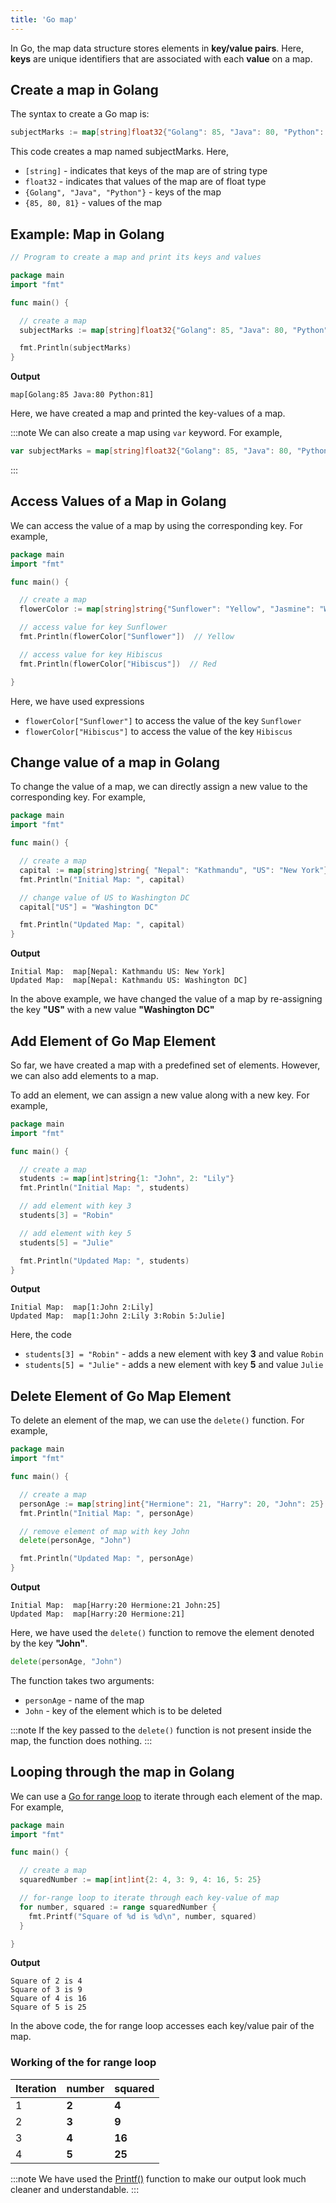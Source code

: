 ```yaml
---
title: 'Go map'
---
```


In Go, the map data structure stores elements in **key/value pairs**. Here, **keys** are unique identifiers that are associated with each **value** on a map.

## Create a map in Golang

The syntax to create a Go map is:

```go
subjectMarks := map[string]float32{"Golang": 85, "Java": 80, "Python": 81}
```

This code creates a map named subjectMarks. Here,

- `[string]` - indicates that keys of the map are of string type
- `float32` - indicates that values of the map are of float type
- `{Golang", "Java", "Python"}` - keys of the map
- `{85, 80, 81}` - values of the map

## Example: Map in Golang

```go
// Program to create a map and print its keys and values

package main
import "fmt"

func main() {

  // create a map
  subjectMarks := map[string]float32{"Golang": 85, "Java": 80, "Python": 81}

  fmt.Println(subjectMarks)
}
```

**Output**

```text
map[Golang:85 Java:80 Python:81]
```

Here, we have created a map and printed the key-values of a map.

:::note
We can also create a map using `var` keyword. For example,

```go
var subjectMarks = map[string]float32{"Golang": 85, "Java": 80, "Python": 81}
```

:::

## Access Values of a Map in Golang

We can access the value of a map by using the corresponding key. For example,

```go
package main
import "fmt"

func main() {

  // create a map
  flowerColor := map[string]string{"Sunflower": "Yellow", "Jasmine": "White", "Hibiscus": "Red"}

  // access value for key Sunflower
  fmt.Println(flowerColor["Sunflower"])  // Yellow

  // access value for key Hibiscus
  fmt.Println(flowerColor["Hibiscus"])  // Red

}
```

Here, we have used expressions

- `flowerColor["Sunflower"]` to access the value of the key `Sunflower`
- `flowerColor["Hibiscus"]` to access the value of the key `Hibiscus`

## Change value of a map in Golang

To change the value of a map, we can directly assign a new value to the corresponding key. For example,

```go
package main
import "fmt"

func main() {

  // create a map
  capital := map[string]string{ "Nepal": "Kathmandu", "US": "New York"}
  fmt.Println("Initial Map: ", capital)

  // change value of US to Washington DC
  capital["US"] = "Washington DC"

  fmt.Println("Updated Map: ", capital)
}
```

**Output**

```text
Initial Map:  map[Nepal: Kathmandu US: New York]
Updated Map:  map[Nepal: Kathmandu US: Washington DC]
```

In the above example, we have changed the value of a map by re-assigning the key **"US"** with a new value **"Washington DC"**

## Add Element of Go Map Element

So far, we have created a map with a predefined set of elements. However, we can also add elements to a map.

To add an element, we can assign a new value along with a new key. For example,

```go
package main
import "fmt"

func main() {

  // create a map
  students := map[int]string{1: "John", 2: "Lily"}
  fmt.Println("Initial Map: ", students)

  // add element with key 3
  students[3] = "Robin"

  // add element with key 5
  students[5] = "Julie"

  fmt.Println("Updated Map: ", students)
}
```

**Output**

```text
Initial Map:  map[1:John 2:Lily]
Updated Map:  map[1:John 2:Lily 3:Robin 5:Julie]
```

Here, the code

- `students[3] = "Robin"` - adds a new element with key **3** and value `Robin`
- `students[5] = "Julie"` - adds a new element with key **5** and value `Julie`

## Delete Element of Go Map Element

To delete an element of the map, we can use the `delete()` function. For example,

```go
package main
import "fmt"

func main() {

  // create a map
  personAge := map[string]int{"Hermione": 21, "Harry": 20, "John": 25}
  fmt.Println("Initial Map: ", personAge)

  // remove element of map with key John
  delete(personAge, "John")

  fmt.Println("Updated Map: ", personAge)
}
```

**Output**

```text
Initial Map:  map[Harry:20 Hermione:21 John:25]
Updated Map:  map[Harry:20 Hermione:21]
```

Here, we have used the `delete()` function to remove the element denoted by the key **"John"**.

```go
delete(personAge, "John")
```

The function takes two arguments:

- `personAge` - name of the map
- `John` - key of the element which is to be deleted

:::note
If the key passed to the `delete()` function is not present inside the map, the function does nothing.
:::

## Looping through the map in Golang

We can use a [Go for range loop](../flow-control/go-range.md) to iterate through each element of the map. For example,

```go
package main
import "fmt"

func main() {

  // create a map
  squaredNumber := map[int]int{2: 4, 3: 9, 4: 16, 5: 25}

  // for-range loop to iterate through each key-value of map
  for number, squared := range squaredNumber {
    fmt.Printf("Square of %d is %d\n", number, squared)
  }

}
```

**Output**

```text
Square of 2 is 4
Square of 3 is 9
Square of 4 is 16
Square of 5 is 25
```

In the above code, the for range loop accesses each key/value pair of the map.

### Working of the for range loop

| Iteration | number | squared |
| --------- | ------ | ------- |
| 1         | **2**  | **4**   |
| 2         | **3**  | **9**   |
| 3         | **4**  | **16**  |
| 4         | **5**  | **25**  |

:::note
We have used the [Printf()](../introduction/go-print-statement.md) function to make our output look much cleaner and understandable.
:::
